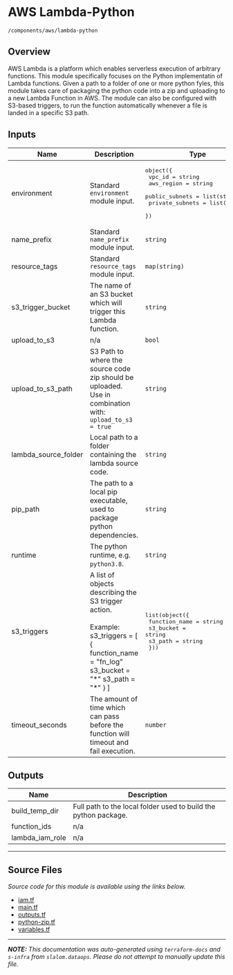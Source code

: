 
# AWS Lambda-Python

`/components/aws/lambda-python`

## Overview


AWS Lambda is a platform which enables serverless execution of arbitrary functions. This module specifically focuses on the
Python implementatin of Lambda functions. Given a path to a folder of one or more python fyles, this module takes care of
packaging the python code into a zip and uploading to a new Lambda Function in AWS. The module can also be configured with
S3-based triggers, to run the function automatically whenever a file is landed in a specific S3 path.

## Inputs

| Name | Description | Type | Default | Required |
|------|-------------|------|---------|:-----:|
| environment | Standard `environment` module input. | <pre>object({<br>    vpc_id          = string<br>    aws_region      = string<br>    public_subnets  = list(string)<br>    private_subnets = list(string)<br>  })</pre> | n/a | yes |
| name\_prefix | Standard `name_prefix` module input. | `string` | n/a | yes |
| resource\_tags | Standard `resource_tags` module input. | `map(string)` | n/a | yes |
| s3\_trigger\_bucket | The name of an S3 bucket which will trigger this Lambda function. | `string` | n/a | yes |
| upload\_to\_s3 | n/a | `bool` | n/a | yes |
| upload\_to\_s3\_path | S3 Path to where the source code zip should be uploaded.<br>Use in combination with: `upload_to_s3 = true` | `string` | n/a | yes |
| lambda\_source\_folder | Local path to a folder containing the lambda source code. | `string` | `"resources/fn_log"` | no |
| pip\_path | The path to a local pip executable, used to package python dependencies. | `string` | `"pip3"` | no |
| runtime | The python runtime, e.g. `python3.8`. | `string` | `"python3.8"` | no |
| s3\_triggers | A list of objects describing the S3 trigger action.<br><br>Example:   s3\_triggers = [     {       function\_name = "fn\_log"       s3\_bucket     = "\*"       s3\_path       = "\*"     }   ] | <pre>list(object({<br>    function_name = string<br>    s3_bucket     = string<br>    s3_path       = string<br>  }))</pre> | `[]` | no |
| timeout\_seconds | The amount of time which can pass before the function will timeout and fail execution. | `number` | `300` | no |

## Outputs

| Name | Description |
|------|-------------|
| build\_temp\_dir | Full path to the local folder used to build the python package. |
| function\_ids | n/a |
| lambda\_iam\_role | n/a |

---------------------

## Source Files

_Source code for this module is available using the links below._

* [iam.tf](iam.tf)
* [main.tf](main.tf)
* [outputs.tf](outputs.tf)
* [python-zip.tf](python-zip.tf)
* [variables.tf](variables.tf)

---------------------

_**NOTE:** This documentation was auto-generated using
`terraform-docs` and `s-infra` from `slalom.dataops`.
Please do not attempt to manually update this file._
